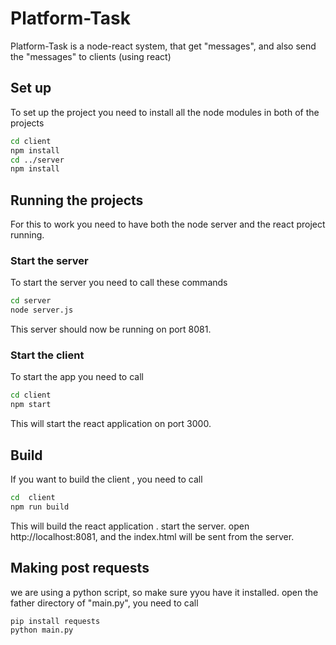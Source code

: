 # Platform-Task
Platform-Task is a node-react system, that get "messages", and also send the "messages" to clients (using react)


## Set up
To set up the project you need to install all the node modules in both of the projects

```sh
cd client
npm install
cd ../server
npm install
```

## Running the projects
For this to work you need to have both the node server and the react project running.
### Start the server
To start the server you need to call these commands
```sh
cd server
node server.js
```
This server should now be running on port 8081.


### Start the client
To start the app you need to call 
```sh
cd client
npm start
```
This will start the react application on port 3000.


## Build
If you want to build the client , you need to call
```sh
cd  client
npm run build
```

This will build the react application .
start the server.
open  http://localhost:8081, and the index.html will be sent from the server.



## Making post requests
we are using a python script, so make sure yyou have it installed.
open the father directory of "main.py", you need to call 
```sh
pip install requests
python main.py
```

